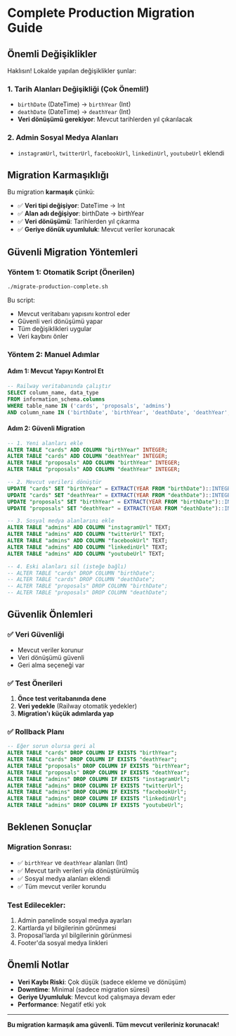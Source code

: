 # Complete Production Migration Guide

## Önemli Değişiklikler

Haklısın! Lokalde yapılan değişiklikler şunlar:

### 1. **Tarih Alanları Değişikliği** (Çok Önemli!)
- `birthDate` (DateTime) → `birthYear` (Int)
- `deathDate` (DateTime) → `deathYear` (Int)
- **Veri dönüşümü gerekiyor**: Mevcut tarihlerden yıl çıkarılacak

### 2. **Admin Sosyal Medya Alanları**
- `instagramUrl`, `twitterUrl`, `facebookUrl`, `linkedinUrl`, `youtubeUrl` eklendi

## Migration Karmaşıklığı

Bu migration **karmaşık** çünkü:
- ✅ **Veri tipi değişiyor**: DateTime → Int
- ✅ **Alan adı değişiyor**: birthDate → birthYear
- ✅ **Veri dönüşümü**: Tarihlerden yıl çıkarma
- ✅ **Geriye dönük uyumluluk**: Mevcut veriler korunacak

## Güvenli Migration Yöntemleri

### Yöntem 1: Otomatik Script (Önerilen)
```bash
./migrate-production-complete.sh
```

Bu script:
- Mevcut veritabanı yapısını kontrol eder
- Güvenli veri dönüşümü yapar
- Tüm değişiklikleri uygular
- Veri kaybını önler

### Yöntem 2: Manuel Adımlar

#### Adım 1: Mevcut Yapıyı Kontrol Et
```sql
-- Railway veritabanında çalıştır
SELECT column_name, data_type 
FROM information_schema.columns 
WHERE table_name IN ('cards', 'proposals', 'admins')
AND column_name IN ('birthDate', 'birthYear', 'deathDate', 'deathYear', 'instagramUrl');
```

#### Adım 2: Güvenli Migration
```sql
-- 1. Yeni alanları ekle
ALTER TABLE "cards" ADD COLUMN "birthYear" INTEGER;
ALTER TABLE "cards" ADD COLUMN "deathYear" INTEGER;
ALTER TABLE "proposals" ADD COLUMN "birthYear" INTEGER;
ALTER TABLE "proposals" ADD COLUMN "deathYear" INTEGER;

-- 2. Mevcut verileri dönüştür
UPDATE "cards" SET "birthYear" = EXTRACT(YEAR FROM "birthDate")::INTEGER WHERE "birthDate" IS NOT NULL;
UPDATE "cards" SET "deathYear" = EXTRACT(YEAR FROM "deathDate")::INTEGER WHERE "deathDate" IS NOT NULL;
UPDATE "proposals" SET "birthYear" = EXTRACT(YEAR FROM "birthDate")::INTEGER WHERE "birthDate" IS NOT NULL;
UPDATE "proposals" SET "deathYear" = EXTRACT(YEAR FROM "deathDate")::INTEGER WHERE "deathDate" IS NOT NULL;

-- 3. Sosyal medya alanlarını ekle
ALTER TABLE "admins" ADD COLUMN "instagramUrl" TEXT;
ALTER TABLE "admins" ADD COLUMN "twitterUrl" TEXT;
ALTER TABLE "admins" ADD COLUMN "facebookUrl" TEXT;
ALTER TABLE "admins" ADD COLUMN "linkedinUrl" TEXT;
ALTER TABLE "admins" ADD COLUMN "youtubeUrl" TEXT;

-- 4. Eski alanları sil (isteğe bağlı)
-- ALTER TABLE "cards" DROP COLUMN "birthDate";
-- ALTER TABLE "cards" DROP COLUMN "deathDate";
-- ALTER TABLE "proposals" DROP COLUMN "birthDate";
-- ALTER TABLE "proposals" DROP COLUMN "deathDate";
```

## Güvenlik Önlemleri

### ✅ **Veri Güvenliği**
- Mevcut veriler korunur
- Veri dönüşümü güvenli
- Geri alma seçeneği var

### ✅ **Test Önerileri**
1. **Önce test veritabanında dene**
2. **Veri yedekle** (Railway otomatik yedekler)
3. **Migration'ı küçük adımlarda yap**

### ✅ **Rollback Planı**
```sql
-- Eğer sorun olursa geri al
ALTER TABLE "cards" DROP COLUMN IF EXISTS "birthYear";
ALTER TABLE "cards" DROP COLUMN IF EXISTS "deathYear";
ALTER TABLE "proposals" DROP COLUMN IF EXISTS "birthYear";
ALTER TABLE "proposals" DROP COLUMN IF EXISTS "deathYear";
ALTER TABLE "admins" DROP COLUMN IF EXISTS "instagramUrl";
ALTER TABLE "admins" DROP COLUMN IF EXISTS "twitterUrl";
ALTER TABLE "admins" DROP COLUMN IF EXISTS "facebookUrl";
ALTER TABLE "admins" DROP COLUMN IF EXISTS "linkedinUrl";
ALTER TABLE "admins" DROP COLUMN IF EXISTS "youtubeUrl";
```

## Beklenen Sonuçlar

### Migration Sonrası:
- ✅ `birthYear` ve `deathYear` alanları (Int)
- ✅ Mevcut tarih verileri yıla dönüştürülmüş
- ✅ Sosyal medya alanları eklendi
- ✅ Tüm mevcut veriler korundu

### Test Edilecekler:
1. Admin panelinde sosyal medya ayarları
2. Kartlarda yıl bilgilerinin görünmesi
3. Proposal'larda yıl bilgilerinin görünmesi
4. Footer'da sosyal medya linkleri

## Önemli Notlar

- **Veri Kaybı Riski**: Çok düşük (sadece ekleme ve dönüşüm)
- **Downtime**: Minimal (sadece migration süresi)
- **Geriye Uyumluluk**: Mevcut kod çalışmaya devam eder
- **Performance**: Negatif etki yok

---

**Bu migration karmaşık ama güvenli. Tüm mevcut verileriniz korunacak!**

